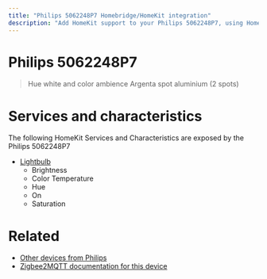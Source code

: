 ```yaml
---
title: "Philips 5062248P7 Homebridge/HomeKit integration"
description: "Add HomeKit support to your Philips 5062248P7, using Homebridge, Zigbee2MQTT and homebridge-z2m."
---
```

<!---
This file has been GENERATED using src/docgen/docgen.ts
DO NOT EDIT THIS FILE MANUALLY!
-->
# Philips 5062248P7
> Hue white and color ambience Argenta spot aluminium (2 spots)


# Services and characteristics
The following HomeKit Services and Characteristics are exposed by
the Philips 5062248P7

* [Lightbulb](../../light.md)
  * Brightness
  * Color Temperature
  * Hue
  * On
  * Saturation


# Related
* [Other devices from Philips](../index.md#philips)
* [Zigbee2MQTT documentation for this device](https://www.zigbee2mqtt.io/devices/5062248P7.html)